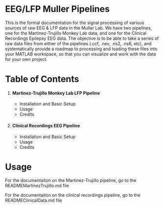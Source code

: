 # EEG/LFP Muller Pipelines

This is the formal documentation for the signal processing of various sources of raw EEG & LFP data in the Muller Lab. We have two pipelines, one for the Martinez-Trujillo Monkey Lab data, and one for the Clinical Recordings Epilepsy EEG data. The objective is to be able to take a series of raw data files from either of the pipelines (.ccf, .nev, .ns2, .ns6, etc), and systematically provide a roadmap to processing and loading these files into your MATLAB workspace, so that you can visualize and work with the data for your own project.


# Table of Contents

<ol> 
  <li> <h4> Martinez-Trujillo Monkey Lab LFP Pipeline </h4> </li>
  <ul> 
    <li>Installation and Basic Setup</li>
    <li> Usage </li>
    <li> Credits </li>
  </ul>
<li> <h4>  Clinical Recordings EEG Pipeline   </h4> </li>
    <ul> 
    <li>Installation and Basic Setup</li>
    <li> Usage </li>
    <li> Credits </li>
  </ul>
</ol> 


# Usage 

<p> For the documentaiton on the Martinez-Trujillo pipeline, go to the READMEMartinezTrujillo.md file </p> 
<p> For the documentaiton on the clinical recordings pipeline, go to the READMEClinicalData.md file </p> 

